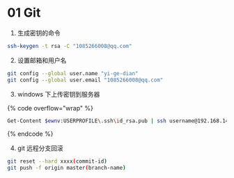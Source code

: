 # 01 Git

1. 生成密钥的命令

```bash
ssh-keygen -t rsa -C "1085266008@qq.com"
```

2. 设置邮箱和用户名

```bash
git config --global user.name "yi-ge-dian"
git config --global user.email "1085266008@qq.com"
```

3. windows 下上传密钥到服务器

{% code overflow="wrap" %}
```bash
Get-Content $ewnv:USERPROFILE\.ssh\id_rsa.pub | ssh username@192.168.140.128 "cat >> .ssh/authorized_keys" 
```
{% endcode %}

4. git 远程分支回滚

```bash
git reset --hard xxxx(commit-id)
git push -f origin master(branch-name) 
```
